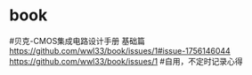 # book
#贝克-CMOS集成电路设计手册 基础篇 https://github.com/wwl33/book/issues/1#issue-1756146044
https://github.com/wwl33/book/issues/1
#自用，不定时记录心得
